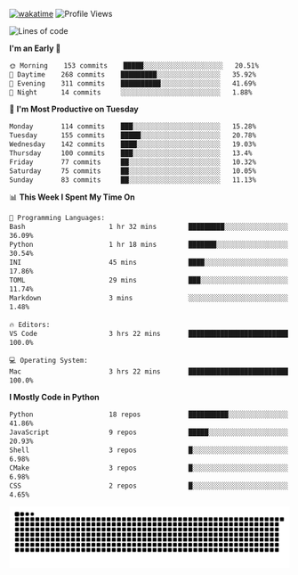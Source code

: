[![wakatime](https://wakatime.com/badge/user/b920b284-3cde-4cd4-b72e-f7f22d050b16.svg)](https://wakatime.com/@b920b284-3cde-4cd4-b72e-f7f22d050b16)
![Profile Views](http://img.shields.io/badge/Profile%20Views-4586-blue)
<!--START_SECTION:waka-->
![Lines of code](https://img.shields.io/badge/From%20Hello%20World%20I%27ve%20Written--775%20Thousand%20lines%20of%20code-blue)

**I'm an Early 🐤** 

```text
🌞 Morning    153 commits    █████░░░░░░░░░░░░░░░░░░░░   20.51% 
🌆 Daytime    268 commits    █████████░░░░░░░░░░░░░░░░   35.92% 
🌃 Evening    311 commits    ██████████░░░░░░░░░░░░░░░   41.69% 
🌙 Night      14 commits     ░░░░░░░░░░░░░░░░░░░░░░░░░   1.88%

```
📅 **I'm Most Productive on Tuesday** 

```text
Monday       114 commits    ███░░░░░░░░░░░░░░░░░░░░░░   15.28% 
Tuesday      155 commits    █████░░░░░░░░░░░░░░░░░░░░   20.78% 
Wednesday    142 commits    ████░░░░░░░░░░░░░░░░░░░░░   19.03% 
Thursday     100 commits    ███░░░░░░░░░░░░░░░░░░░░░░   13.4% 
Friday       77 commits     ██░░░░░░░░░░░░░░░░░░░░░░░   10.32% 
Saturday     75 commits     ██░░░░░░░░░░░░░░░░░░░░░░░   10.05% 
Sunday       83 commits     ██░░░░░░░░░░░░░░░░░░░░░░░   11.13%

```


📊 **This Week I Spent My Time On** 

```text
💬 Programming Languages: 
Bash                     1 hr 32 mins        █████████░░░░░░░░░░░░░░░░   36.09% 
Python                   1 hr 18 mins        ███████░░░░░░░░░░░░░░░░░░   30.54% 
INI                      45 mins             ████░░░░░░░░░░░░░░░░░░░░░   17.86% 
TOML                     29 mins             ███░░░░░░░░░░░░░░░░░░░░░░   11.74% 
Markdown                 3 mins              ░░░░░░░░░░░░░░░░░░░░░░░░░   1.48%

🔥 Editors: 
VS Code                  3 hrs 22 mins       █████████████████████████   100.0%

💻 Operating System: 
Mac                      3 hrs 22 mins       █████████████████████████   100.0%

```

**I Mostly Code in Python** 

```text
Python                   18 repos            ██████████░░░░░░░░░░░░░░░   41.86% 
JavaScript               9 repos             █████░░░░░░░░░░░░░░░░░░░░   20.93% 
Shell                    3 repos             █░░░░░░░░░░░░░░░░░░░░░░░░   6.98% 
CMake                    3 repos             █░░░░░░░░░░░░░░░░░░░░░░░░   6.98% 
CSS                      2 repos             █░░░░░░░░░░░░░░░░░░░░░░░░   4.65%

```



<!--END_SECTION:waka-->
![Snake animation](https://raw.githubusercontent.com/timmypidashev/timmypidashev/main/commits.svg)
